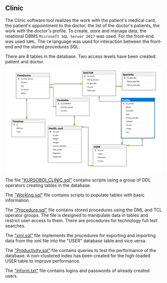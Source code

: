 ## Clinic

  The   Clinic software tool realizes the work with the patient's medical card, the patient's appointment to the doctor, the list of the doctor's patients, the work with the doctor's profile.
To create, store and manage data, the relational DBMS `Microsoft SQL Server 2017` was used. For the front-end was used `XAML`. The `C#` language was used for interaction between the front-end and the stored procedures SQL.

There are 8 tables in the database. Two access levels have been created: patient and doctor.

![database](Clinic_v2/database.PNG)


 The file ["KURSOBOI_CLINIC.sql"](Clinic_v2/KURSOBOI_CLINIC.sql) contains scripts using a group of DDL operators creating tables in the database.
 
 The ["Working.sql"](Clinic_v2/Working.sql) file contains scripts to populate tables with basic information.
 
 The ["Procedure.sql"](Clinic_v2/Procedure.sql) file contains stored procedures using the DML and TCL operator groups. The file is designed to manipulate data in tables and restrict user access to them. There are procedures for technology full text searches.
 
 The ["xml.sql"](Clinic_v2/xml.sql) file implements the procedures for exporting and importing data from the xml file into the "USER" database table and vice versa.
 
 The ["Productivity.sql"](Clinic_v2/Productivity.sql) file contains queries to test the performance of the database. A non-clustered index has been created for the high-loaded USER table to improve performance.
 
 The ["inform.txt"](Clinic_v2/inform.txt) file contains logins and passwords of already created users.
